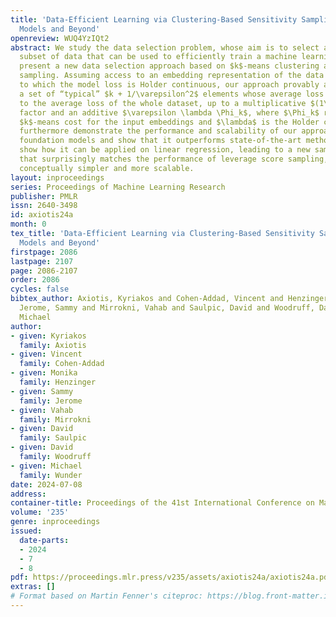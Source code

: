 ```yaml
---
title: 'Data-Efficient Learning via Clustering-Based Sensitivity Sampling: Foundation
  Models and Beyond'
openreview: WUQ4YzIQt2
abstract: We study the data selection problem, whose aim is to select a small representative
  subset of data that can be used to efficiently train a machine learning model. We
  present a new data selection approach based on $k$-means clustering and sensitivity
  sampling. Assuming access to an embedding representation of the data with respect
  to which the model loss is Holder continuous, our approach provably allows selecting
  a set of “typical” $k + 1/\varepsilon^2$ elements whose average loss corresponds
  to the average loss of the whole dataset, up to a multiplicative $(1\pm\varepsilon)$
  factor and an additive $\varepsilon \lambda \Phi_k$, where $\Phi_k$ represents the
  $k$-means cost for the input embeddings and $\lambda$ is the Holder constant. We
  furthermore demonstrate the performance and scalability of our approach on fine-tuning
  foundation models and show that it outperforms state-of-the-art methods. We also
  show how it can be applied on linear regression, leading to a new sampling strategy
  that surprisingly matches the performance of leverage score sampling, while being
  conceptually simpler and more scalable.
layout: inproceedings
series: Proceedings of Machine Learning Research
publisher: PMLR
issn: 2640-3498
id: axiotis24a
month: 0
tex_title: 'Data-Efficient Learning via Clustering-Based Sensitivity Sampling: Foundation
  Models and Beyond'
firstpage: 2086
lastpage: 2107
page: 2086-2107
order: 2086
cycles: false
bibtex_author: Axiotis, Kyriakos and Cohen-Addad, Vincent and Henzinger, Monika and
  Jerome, Sammy and Mirrokni, Vahab and Saulpic, David and Woodruff, David and Wunder,
  Michael
author:
- given: Kyriakos
  family: Axiotis
- given: Vincent
  family: Cohen-Addad
- given: Monika
  family: Henzinger
- given: Sammy
  family: Jerome
- given: Vahab
  family: Mirrokni
- given: David
  family: Saulpic
- given: David
  family: Woodruff
- given: Michael
  family: Wunder
date: 2024-07-08
address:
container-title: Proceedings of the 41st International Conference on Machine Learning
volume: '235'
genre: inproceedings
issued:
  date-parts:
  - 2024
  - 7
  - 8
pdf: https://proceedings.mlr.press/v235/assets/axiotis24a/axiotis24a.pdf
extras: []
# Format based on Martin Fenner's citeproc: https://blog.front-matter.io/posts/citeproc-yaml-for-bibliographies/
---
```

